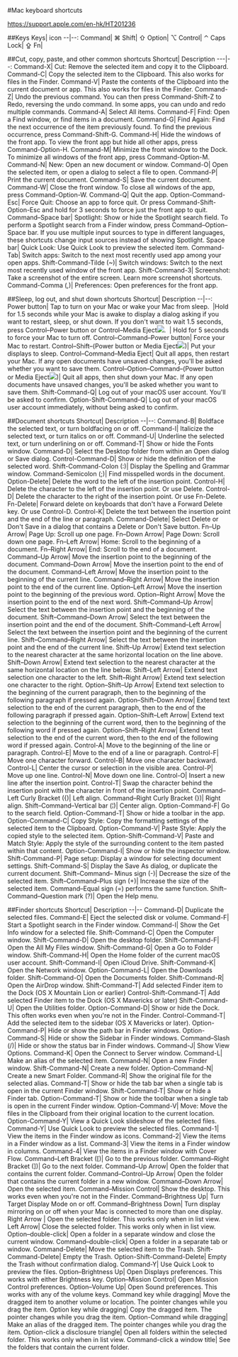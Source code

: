 #Mac keyboard shortcuts

<https://support.apple.com/en-hk/HT201236>

##Keys
Keys| icon
--|--: 
Command| ⌘
Shift|   ⇧
Option| ⌥
Control| ⌃
Caps Lock| ⇪
Fn|&nbsp;

##Cut, copy, paste, and other common shortcuts
Shortcut| Description
---|--:
Command-X|	Cut: Remove the selected item and copy it to the Clipboard.
Command-C|	Copy the selected item to the Clipboard. This also works for files in the Finder.
Command-V|	Paste the contents of the Clipboard into the current document or app. This also works for files in the Finder.
Command-Z|	Undo the previous command. You can then press Command-Shift-Z to Redo, reversing the undo command. In some apps, you can undo and redo multiple commands.
Command-A|	Select All items. 
Command-F|	Find: Open a Find window, or find items in a document.
Command-G|	Find Again: Find the next occurrence of the item previously found. To find the previous occurrence, press Command-Shift-G.
Command-H|	Hide the windows of the front app. To view the front app but hide all other apps, press Command-Option-H.
Command-M|	Minimize the front window to the Dock. To minimize all windows of the front app, press Command-Option-M.
Command-N|	New: Open an new document or window.
Command-O|	Open the selected item, or open a dialog to select a file to open.
Command-P|	Print the current document.
Command-S|	Save the current document.
Command-W|	Close the front window. To close all windows of the app, press Command-Option-W.
Command-Q|	Quit the app.
Option-Command-Esc|	Force Quit: Choose an app to force quit. Or press Command-Shift-Option-Esc and hold for 3 seconds to force just the front app to quit.
Command–Space bar|	Spotlight: Show or hide the Spotlight search field. To perform a Spotlight search from a Finder window, press Command–Option–Space bar. If you use multiple input sources to type in different languages, these shortcuts change input sources instead of showing Spotlight.
Space bar|	Quick Look: Use Quick Look to preview the selected item.
Command-Tab|	Switch apps: Switch to the next most recently used app among your open apps. 
Shift-Command-Tilde (~)|	Switch windows: Switch to the next most recently used window of the front app. 
Shift-Command-3|	Screenshot: Take a screenshot of the entire screen. Learn more screenshot shortcuts.
Command-Comma (,)|	Preferences: Open preferences for the front app.

##Sleep, log out, and shut down shortcuts
Shortcut| Description
--|--:
Power button| Tap to turn on your Mac or wake your Mac from sleep. 
&nbsp;|Hold for 1.5 seconds while your Mac is awake to display a dialog asking if you want to restart, sleep, or shut down. If you don't want to wait 1.5 seconds, press Control–Power button or Control–Media Eject![](https://support.apple.com/library/content/dam/edam/applecare/images/en_US/il/eject-button-icon.png).
&nbsp;| Hold for 5 seconds to force your Mac to turn off.
Control–Command–Power button|	Force your Mac to restart.
Control–Shift–(Power button or Media Eject![](https://support.apple.com/library/content/dam/edam/applecare/images/en_US/il/eject-button-icon.png))|	Put your displays to sleep.
Control–Command–Media Eject|	Quit all apps, then restart your Mac. If any open documents have unsaved changes, you'll be asked whether you want to save them.
Control–Option–Command–(Power button or Media Eject![](https://support.apple.com/library/content/dam/edam/applecare/images/en_US/il/eject-button-icon.png))|	Quit all apps, then shut down your Mac. If any open documents have unsaved changes, you'll be asked whether you want to save them.
Shift-Command-Q|	Log out of your macOS user account. You'll be asked to confirm.
Option-Shift-Command-Q|	Log out of your macOS user account immediately, without being asked to confirm.

##Document shortcuts
Shortcut|	Description
--|--:
Command-B|	Boldface the selected text, or turn boldfacing on or off. 
Command-I|	Italicize the selected text, or turn italics on or off.
Command-U|	Underline the selected text, or turn underlining on or off.
Command-T|	Show or hide the Fonts window.
Command-D|	Select the Desktop folder from within an Open dialog or Save dialog.
Control-Command-D|	Show or hide the definition of the selected word.
Shift-Command-Colon (:)|	Display the Spelling and Grammar window.
Command-Semicolon (;)|	Find misspelled words in the document.
Option-Delete|	Delete the word to the left of the insertion point.
Control-H|	Delete the character to the left of the insertion point. Or use Delete.
Control-D|	Delete the character to the right of the insertion point. Or use Fn-Delete.
Fn-Delete|	Forward delete on keyboards that don't have a Forward Delete   key. Or use Control-D.
Control-K|	Delete the text between the insertion point and the end of the line or paragraph.
Command-Delete|	Select Delete or Don't Save in a dialog that contains a Delete or Don't Save button.
Fn–Up Arrow|	Page Up: Scroll up one page. 
Fn–Down Arrow|	Page Down: Scroll down one page.
Fn–Left Arrow|	Home: Scroll to the beginning of a document.
Fn–Right Arrow|	End: Scroll to the end of a document.
Command–Up Arrow|	Move the insertion point to the beginning of the document.
Command–Down Arrow|	Move the insertion point to the end of the document.
Command–Left Arrow|	Move the insertion point to the beginning of the current line.
Command–Right Arrow|	Move the insertion point to the end of the current line.
Option–Left Arrow|	Move the insertion point to the beginning of the previous word.
Option–Right Arrow|	Move the insertion point to the end of the next word.
Shift–Command–Up Arrow|	Select the text between the insertion point and the beginning of the document.
Shift–Command–Down Arrow|	Select the text between the insertion point and the end of the document.
Shift–Command–Left Arrow|	Select the text between the insertion point and the beginning of the current line.
Shift–Command–Right Arrow|	Select the text between the insertion point and the end of the current line.
Shift–Up Arrow|	Extend text selection to the nearest character at the same horizontal location on the line above.
Shift–Down Arrow|	Extend text selection to the nearest character at the same horizontal location on the line below.
Shift–Left Arrow|	Extend text selection one character to the left.
Shift–Right Arrow|	Extend text selection one character to the right.
Option–Shift–Up Arrow|	Extend text selection to the beginning of the current paragraph, then to the beginning of the following paragraph if pressed again.
Option–Shift–Down Arrow|	Extend text selection to the end of the current paragraph, then to the end of the following paragraph if pressed again.
Option–Shift–Left Arrow|	Extend text selection to the beginning of the current word, then to the beginning of the following word if pressed again.
Option–Shift–Right Arrow|	Extend text selection to the end of the current word, then to the end of the following word if pressed again.
Control-A|	Move to the beginning of the line or paragraph.
Control-E|	Move to the end of a line or paragraph.
Control-F|	Move one character forward.
Control-B|	Move one character backward.
Control-L|	Center the cursor or selection in the visible area.
Control-P|	Move up one line.
Control-N|	Move down one line.
Control-O|	Insert a new line after the insertion point.
Control-T|	Swap the character behind the insertion point with the character in front of the insertion point.
Command–Left Curly Bracket ({)|	Left align.
Command–Right Curly Bracket (})|	Right align.
Shift–Command–Vertical bar (&#166;)|	Center align.
Option-Command-F|	Go to the search field. 
Option-Command-T|	Show or hide a toolbar in the app.
Option-Command-C|	Copy Style: Copy the formatting settings of the selected item to the Clipboard.
Option-Command-V|	Paste Style: Apply the copied style to the selected item.
Option-Shift-Command-V|	Paste and Match Style: Apply the style of the surrounding content to the item pasted within that content.
Option-Command-I|	Show or hide the inspector window.
Shift-Command-P|	Page setup: Display a window for selecting document settings.
Shift-Command-S|	Display the Save As dialog, or duplicate the current document.
Shift–Command– Minus sign (-)|	Decrease the size of the selected item.
Shift–Command–Plus sign (+)|	Increase the size of the selected item. Command–Equal sign (=) performs the same function.
Shift–Command–Question mark (?)|	Open the Help menu.

##Finder shortcuts
Shortcut| Description
--|--
Command-D|	Duplicate the selected files.
Command-E|	Eject the selected disk or volume.
Command-F|	Start a Spotlight search in the Finder window.
Command-I|	Show the Get Info window for a selected file.
Shift-Command-C|	Open the Computer window.
Shift-Command-D|	Open the desktop folder.
Shift-Command-F|	Open the All My Files window.
Shift-Command-G|	Open a Go to Folder window.
Shift-Command-H|	Open the Home folder of the current macOS user account.
Shift-Command-I|	Open iCloud Drive.
Shift-Command-K|	Open the Network window.
Option-Command-L|	Open the Downloads folder.
Shift-Command-O|	Open the Documents folder.
Shift-Command-R|	Open the AirDrop window.
Shift-Command-T|	Add selected Finder item to the Dock (OS X Mountain Lion or earlier)
Control-Shift-Command-T|	Add selected Finder item to the Dock (OS X Mavericks or later)
Shift-Command-U|	Open the Utilities folder.
Option-Command-D|	Show or hide the Dock. This often works even when you're not in the Finder.
Control-Command-T|	Add the selected item to the sidebar (OS X Mavericks or later).
Option-Command-P|	Hide or show the path bar in Finder windows.
Option-Command-S|	Hide or show the Sidebar in Finder windows.
Command–Slash (/)|	Hide or show the status bar in Finder windows.
Command-J|	Show View Options.
Command-K|	Open the Connect to Server window.
Command-L|	Make an alias of the selected item.
Command-N|	Open a new Finder window.
Shift-Command-N|	Create a new folder.
Option-Command-N|	Create a new Smart Folder.
Command-R|	Show the original file for the selected alias.
Command-T|	Show or hide the tab bar when a single tab is open in the current Finder window.
Shift-Command-T|	Show or hide a Finder tab.
Option-Command-T|	Show or hide the toolbar when a single tab is open in the current Finder window.
Option-Command-V|	Move: Move the files in the Clipboard from their original location to the current location.
Option-Command-Y|	View a Quick Look slideshow of the selected files.
Command-Y|	Use Quick Look to preview the selected files.
Command-1|	View the items in the Finder window as icons.
Command-2|	View the items in a Finder window as a list.
Command-3|	View the items in a Finder window in columns. 
Command-4|	View the items in a Finder window with Cover Flow.
Command–Left Bracket ([)|	Go to the previous folder.
Command–Right Bracket (])|	Go to the next folder.
Command–Up Arrow|	Open the folder that contains the current folder.
Command–Control–Up Arrow|	Open the folder that contains the current folder in a new window.
Command–Down Arrow|	Open the selected item.
Command–Mission Control|	Show the desktop. This works even when you're not in the Finder.
Command–Brightness Up|	Turn Target Display Mode on or off.
Command–Brightness Down|	Turn display mirroring on or off when your Mac is connected to more than one display.
Right Arrow |	Open the selected folder. This works only when in list view.
Left Arrow|	Close the selected folder. This works only when in list view.
Option–double-click|	Open a folder in a separate window and close the current window.
Command–double-click|	Open a folder in a separate tab or window.
Command-Delete|	Move the selected item to the Trash.
Shift-Command-Delete|	Empty the Trash.
Option-Shift-Command-Delete|	Empty the Trash without confirmation dialog.
Command-Y|	Use Quick Look to preview the files.
Option–Brightness Up|	Open Displays preferences. This works with either Brightness key.
Option–Mission Control|	Open Mission Control preferences.
Option–Volume Up|	Open Sound preferences. This works with any of the volume keys.
Command key while dragging|	Move the dragged item to another volume or location. The pointer changes while you drag the item.
Option key while dragging|	Copy the dragged item. The pointer changes while you drag the item.
Option-Command while dragging|	Make an alias of the dragged item. The pointer changes while you drag the item.
Option-click a disclosure triangle|	Open all folders within the selected folder. This works only when in list view.
Command-click a window title|	See the folders that contain the current folder.